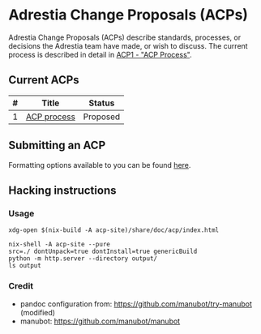 # Adrestia Change Proposals (ACPs)

Adrestia Change Proposals (ACPs) describe standards, processes, or decisions the Adrestia team have made, or wish to discuss.
The current process is described in detail in [ACP1 - "ACP Process"](./proposals/acp-001/README.md).

## Current ACPs

| # | Title | Status |
| --- | --- | --- |
| 1 | [ACP process](./proposals/acp-001/README.md) | Proposed |

## Submitting an ACP

Formatting options available to you can be found [here](./proposals/acp-001/formatting.md).

## Hacking instructions

### Usage

```
xdg-open $(nix-build -A acp-site)/share/doc/acp/index.html
```

```
nix-shell -A acp-site --pure
src=./ dontUnpack=true dontInstall=true genericBuild
python -m http.server --directory output/
ls output
```

### Credit

- pandoc configuration from: https://github.com/manubot/try-manubot (modified)
- manubot: https://github.com/manubot/manubot
